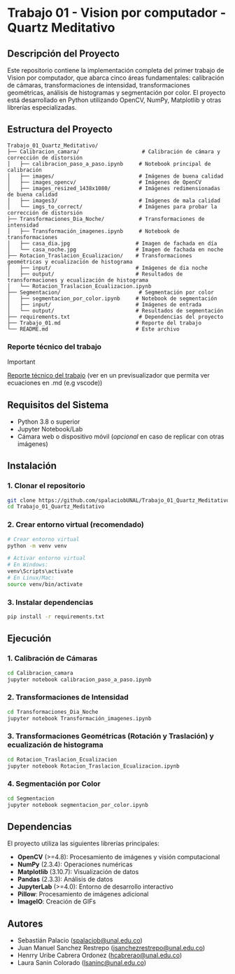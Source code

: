 # Trabajo 01 - Vision por computador - Quartz Meditativo

## Descripción del Proyecto

Este repositorio contiene la implementación completa del primer trabajo de Vision por computador, que abarca cinco áreas fundamentales: calibración de cámaras, transformaciones de intensidad, transformaciones geométricas, análisis de histogramas y segmentación por color. El proyecto está desarrollado en Python utilizando OpenCV, NumPy, Matplotlib y otras librerías especializadas.

## Estructura del Proyecto

```
Trabajo_01_Quartz_Meditativo/
├── Calibracion_camara/                    # Calibración de cámara y corrección de distorsión
│   ├── calibracion_paso_a_paso.ipynb     # Notebook principal de calibración
│   ├── images/                           # Imágenes de buena calidad
│   ├── images_opencv/                    # Imágenes de OpenCV
│   ├── images_resized_1438x1080/         # Imágenes redimensionadas de buena calidad
│   ├── images3/                          # Imágenes de mala calidad
│   └── imgs_to_correct/                  # Imágenes para probar la corrección de distorsión
├── Transformaciones_Dia_Noche/           # Transformaciones de intensidad
│   ├── Transformación_imagenes.ipynb     # Notebook de transformaciones
│   ├── casa_dia.jpg                     # Imagen de fachada en día
│   └── casa_noche.jpg                   # Imagen de fachada en noche
├── Rotacion_Traslacion_Ecualizacion/    # Transformaciones geométricas y ecualización de histograma
│   ├── input/                           # Imágenes de dia noche
│   ├── output/                          # Resultados de transformaciones y ecualización de histograma
│   └── Rotacion_Traslacion_Ecualizacion.ipynb 
├── Segmentacion/                         # Segmentación por color
│   ├── segmentacion_por_color.ipynb     # Notebook de segmentación
│   ├── input/                           # Imágenes de entrada
│   └── output/                          # Resultados de segmentación
├── requirements.txt                      # Dependencias del proyecto
├── Trabajo_01.md                        # Reporte del trabajo
└── README.md                            # Este archivo
```

### Reporte técnico del trabajo
> [!IMPORTANT]
> [Reporte técnico del trabajo](https://github.com/spalaciobUNAL/Trabajo_01_Quartz_Meditativo/blob/main/Trabajo_01.md) (ver en un previsualizador que permita ver ecuaciones en .md (e.g vscode))

## Requisitos del Sistema

- Python 3.8 o superior
- Jupyter Notebook/Lab
- Cámara web o dispositivo móvil (*opcional* en caso de replicar con otras imágenes)

## Instalación

### 1. Clonar el repositorio

```bash
git clone https://github.com/spalaciobUNAL/Trabajo_01_Quartz_Meditativo.git
cd Trabajo_01_Quartz_Meditativo
```

### 2. Crear entorno virtual (recomendado)

```bash
# Crear entorno virtual
python -m venv venv

# Activar entorno virtual
# En Windows:
venv\Scripts\activate
# En Linux/Mac:
source venv/bin/activate
```

### 3. Instalar dependencias

```bash
pip install -r requirements.txt
```

## Ejecución

### 1. Calibración de Cámaras

```bash
cd Calibracion_camara
jupyter notebook calibracion_paso_a_paso.ipynb
```

### 2. Transformaciones de Intensidad

```bash
cd Transformaciones_Dia_Noche
jupyter notebook Transformación_imagenes.ipynb
```

### 3. Transformaciones Geométricas (Rotación y Traslación) y ecualización de histograma

```bash
cd Rotacion_Traslacion_Ecualizacion
jupyter notebook Rotacion_Traslacion_Ecualizacion.ipynb
```

### 4. Segmentación por Color

```bash
cd Segmentacion
jupyter notebook segmentacion_por_color.ipynb
```

## Dependencias

El proyecto utiliza las siguientes librerías principales:

- **OpenCV** (>=4.8): Procesamiento de imágenes y visión computacional
- **NumPy** (2.3.4): Operaciones numéricas
- **Matplotlib** (3.10.7): Visualización de datos
- **Pandas** (2.3.3): Análisis de datos
- **JupyterLab** (>=4.0): Entorno de desarrollo interactivo
- **Pillow**: Procesamiento de imágenes adicional
- **ImageIO**: Creación de GIFs

## Autores

- Sebastián Palacio (spalaciob@unal.edu.co)
- Juan Manuel Sanchez Restrepo (jsanchezrestrepo@unal.edu.co)
- Henrry Uribe Cabrera Ordonez (hcabrerao@unal.edu.co)
- Laura Sanin Colorado (lsaninc@unal.edu.co)

